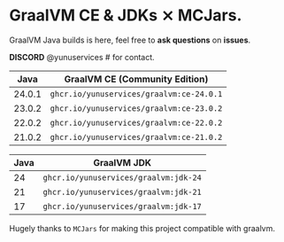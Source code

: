 # GraalVM CE & JDKs ⨯ MCJars.

GraalVM Java builds is here, feel free to **ask questions** on **issues**.

**DISCORD** @yunuservices # for contact.

|  Java  | GraalVM CE (Community Edition)         |
|--------|----------------------------------------|
| 24.0.1 |`ghcr.io/yunuservices/graalvm:ce-24.0.1`|
| 23.0.2 |`ghcr.io/yunuservices/graalvm:ce-23.0.2`|
| 22.0.2 |`ghcr.io/yunuservices/graalvm:ce-22.0.2`|
| 21.0.2 |`ghcr.io/yunuservices/graalvm:ce-21.0.2`|

|  Java  | GraalVM JDK                         |
|--------|-------------------------------------|
|   24   |`ghcr.io/yunuservices/graalvm:jdk-24`|
|   21   |`ghcr.io/yunuservices/graalvm:jdk-21`|
|   17   |`ghcr.io/yunuservices/graalvm:jdk-17`|

Hugely thanks to `MCJars` for making this project compatible with graalvm.